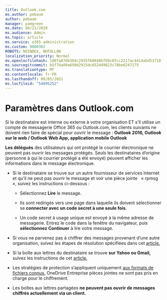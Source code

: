 ```yaml
---
title: Outlook.com
ms.author: pebaum
author: pebaum
manager: pamgreen
ms.date: 04/21/2020
ms.audience: Admin
ms.topic: article
ms.service: o365-administration
ms.custom: 9000302
ROBOTS: NOINDEX, NOFOLLOW
localization_priority: Normal
ms.openlocfilehash: 1d0fa87db304c2935f60848bf69c0fcc2217ac4414abd53718f418785e8804c5
ms.sourcegitcommit: b5f7da89a650d2915dc652449623c78be6247175
ms.translationtype: MT
ms.contentlocale: fr-FR
ms.lasthandoff: 08/05/2021
ms.locfileid: "54095252"
---
```

# <a name="settings-in-outlookcom"></a>Paramètres dans Outlook.com

Si le destinataire est interne ou externe à votre organisation ET s’il utilise un compte de messagerie Office 365 ou Outlook.com, les clients suivants ne doivent rien faire de spécial pour ouvrir le message : **Outlook 2016, Outlook sur le web / Outlook Web App, application mobile Outlook**

**Les délégués** des utilisateurs qui ont protégé le courrier électronique ne peuvent pas ouvrir les messages protégés. Seuls les destinataires d’origine (personne à qui le courrier protégé a été envoyé) peuvent afficher les informations dans le message électronique.

- Si le destinataire se trouve sur un autre fournisseur de services Internet et qu’il ne peut pas ouvrir le message et voir une pièce jointe &nbsp; « rpmsg », suivez les instructions ci-dessous :
    
    - Sélectionnez **Lire** le message.
    
    - Ils sont redirigés vers une page dans laquelle ils doivent sélectionner se **connecter avec un code secret à une seule fois.**
    
    - Un code secret à usage unique est envoyé à la même adresse de messagerie. Entrez le code dans la fenêtre du navigateur, puis **sélectionnez Continuer** à lire votre message.

- Si vous ne parvenez pas à chiffrer des messages provenant d’une autre organisation, suivez les étapes de résolution spécifiées dans cet [article.](https://support.office.com/article/known-issues-opening-irm-protected-emails-sent-from-users-in-other-office-365-organizations-0dec0593-a05d-4aa2-8445-9311ebab3164)

- Si la boîte aux lettres du destinataire se trouve **sur Yahoo ou Gmail,** suivez les instructions de </span> cet [article.](https://support.office.com/article/how-do-i-open-a-protected-message-1157a286-8ecc-4b1e-ac43-2a608fbf3098)

- Les stratégies de protection s’appliquent uniquement [aux formats de fichiers connus.](https://docs.microsoft.com/azure/information-protection/rms-client/client-admin-guide-file-types) OneDrive Entreprise pièces jointes ne sont pas pris en charge pour le chiffrement.

- Les boîtes aux lettres partagées **ne peuvent pas ouvrir de messages chiffrés actuellement via un client.** 
